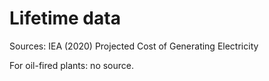 # Lifetime data
Sources: IEA (2020) Projected Cost of Generating Electricity 

For oil-fired plants: no source.